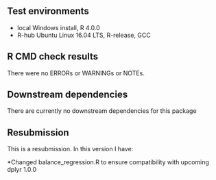 ## Test environments
* local Windows install, R 4.0.0
* R-hub Ubuntu Linux 16.04 LTS, R-release, GCC


## R CMD check results
There were no ERRORs or WARNINGs or NOTEs. 

## Downstream dependencies
There are currently no downstream dependencies for this package

## Resubmission
This is a resubmission. In this version I have:

*Changed balance_regression.R to ensure compatibility with upcoming dplyr 1.0.0